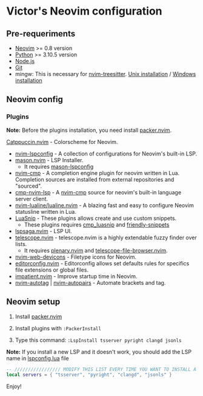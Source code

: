 # Victor's Neovim configuration

## Pre-requeriments
* [Neovim](https://neovim.io/) >= 0.8 version
* [Python](https://www.python.org/downloads/) >= 3.10.5 version
* [Node.js](https://nodejs.org/en/)
* [Git](https://git-scm.com/)
* mingw: This is necessary for [nvim-treesitter](https://github.com/nvim-treesitter/nvim-treesitter). [Unix installation](https://formulae.brew.sh/formula/mingw-w64#default) / [Windows installation](https://community.chocolatey.org/packages/mingw)

## Neovim config

### Plugins

**Note:** Before the plugins installation, you need install [packer.nvim](https://github.com/wbthomason/packer.nvim).

[Catppuccin.nvim](https://github.com/catppuccin/nvim) - Colorscheme for Neovim.
* [nvim-lspconfig](https://github.com/neovim/nvim-lspconfig) - A collection of configurations for Neovim's built-in LSP.
* [mason.nvim](https://github.com/williamboman/mason.nvim) - LSP Installer.
    * It requires [mason-lspconfig](https://github.com/williamboman/mason-lspconfig.nvim)
* [nvim-cmp](https://github.com/hrsh7th/nvim-cmp) - A completion engine plugin for neovim written in Lua. Completion sources are installed from external repositories and "sourced".
* [cmp-nvim-lsp](https://github.com/hrsh7th/cmp-nvim-lsp) - A [nvim-cmp](https://github.com/hrsh7th/nvim-cmp) source for neovim's built-in language server client.
* [nvim-lualine/lualine.nvim](https://github.com/nvim-lualine/lualine.nvim) - A blazing fast and easy to configure Neovim statusline written in Lua.
* [LuaSnip](https://github.com/L3MON4D3/LuaSnip) - These plugins allows create and use custom snippets.
    * These plugins requires [cmp_luasnip](https://github.com/saadparwaiz1/cmp_luasnip) and [friendly-snippets](https://github.com/rafamadriz/friendly-snippets)
* [lspsaga.nvim](https://github.com/glepnir/lspsaga.nvim) - LSP UI.
* [telescope.nvim](https://github.com/nvim-telescope/telescope.nvim) - telescope.nvim is a highly extendable fuzzy finder over lists.
    * It requires [plenary.nvim](https://github.com/nvim-lua/plenary.nvim) and [telescope-file-browser.nvim](https://github.com/nvim-telescope/telescope-file-browser.nvim).
* [nvim-web-devicons](https://github.com/nvim-tree/nvim-web-devicons) - Filetype icons for Neovim.
* [editorconfig.nvim](https://github.com/gpanders/editorconfig.nvim) - Editorconfig allows set defaults rules for specifics file extensions or global files.
* [impatient.nvim](https://github.com/lewis6991/impatient.nvim) - Improve startup time in Neovim.
* [nvim-autotag](https://github.com/windwp/nvim-ts-autotag) | [nvim-autopairs](https://github.com/windwp/nvim-autopairs) - Automate brackets and tag.

## Neovim setup

1. Install [packer.nvim](https://github.com/wbthomason/packer.nvim)

2. Install plugins with `:PackerInstall`

3. Type this command: `:LspInstall tsserver pyright clangd jsonls`

**Note:** If you install a new LSP and it doesn't work, you should add the LSP name in [lspconfig.lua](/lua/after/plugin/lspconfig.lua) file

```lua
-- ///////////////// MODIFY THIS LIST EVERY TIME YOU WANT TO INSTALL A NEW LSP //////////////////
local servers = { "tsserver", "pyright", "clangd", "jsonls" }
```

Enjoy!
